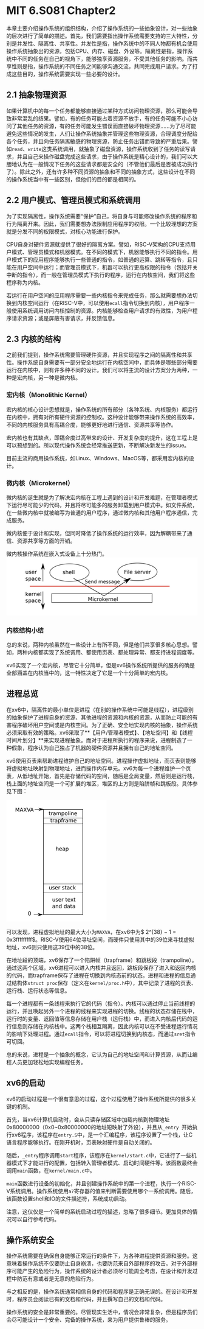 # MIT 6.S081 Chapter2

本章主要介绍操作系统的组织结构，介绍了操作系统的一些抽象设计，对一些抽象的层次进行了简单的描述。首先，我们需要指出操作系统需要支持的三大特性，分别是并发性、隔离性、共享性。并发性是指，操作系统中的不同人物都有机会使用操作系统抽象出的资源，包括CPU、内存、磁盘、外设等。隔离性是指，操作系统中不同的任务在自己的视角下，能够独享资源服务，不受其他任务的影响。而共享性则是指，操作系统的不同任务之间能够沟通交流，共同完成用户请求。为了打成这些目的，操作系统需要实现一些必要的设计。

## 2.1 抽象物理资源

如果计算机中的每一个任务都能够直接通过某种方式访问物理资源，那么可能会导致非常混乱的结果。譬如，有的任务可能占着资源不放手，有的任务可能不小心访问了其他任务的资源，有的任务可能发生错误而直接破坏物理资源......为了尽可能避免这些情况的发生，人们让操作系统抽象并管理这些物理资源，合理调度分配给各个任务，并且向任务隔离敏感的物理资源，防止任务出错而导致的严重后果。譬如`read`、`write`这类系统调用，就抽象了磁盘资源，操作系统收到了任务的读写请求，并且自己来操作磁盘完成这些请求，由于操作系统是精心设计的，我们可以大胆地认为在一般情况下任务的这些请求都是安全的（不管他们最后是否被成功执行了）。除此之外，还有许多种不同资源的抽象和不同的抽象方式，这些设计在不同的操作系统当中有一些区别，但他们的目的都是相同的。

## 2.2 用户模式、管理员模式和系统调用

为了实现隔离性，操作系统需要“保护”自己，将自身与可能修改操作系统的程序和行为隔离开来。因此，我们需要想办法限制应用程序的权限。一个比较理想的方案就是分发不同的权限模式，对核心功能进行保护。

CPU自身对硬件资源就提供了很好的隔离方案。譬如，RISC-V架构的CPU支持用户模式、管理员模式和机器模式。在不同的模式下，机器能够执行不同的指令。用户模式下的应用程序能够执行一些普通的指令，如普通的运算、跳转等指令，且只能在用户空间中运行；而管理员模式下，机器可以执行更高权限的指令（包括开关中断的指令），而一般在管理员模式下执行的程序，运行在内核空间，我们将这些程序称为内核。

若运行在用户空间的应用程序需要一些内核指令来完成任务，那么就需要想办法切换到内核空间运行（在RISC-V中，可以使用`ecall`指令切换到内核），用户程序一般使用系统调用访问内核控制的资源。内核能够检查用户请求的有效性，为用户程序请求资源；或是屏蔽有害请求，并反馈信息。

## 2.3 内核的结构

之前我们提到，操作系统需要管理硬件资源，并且实现程序之间的隔离性和共享性。操作系统自身需要有一部分安全地运行在内核空间中，而具体是哪些部分需要运行在内核中，则有许多种不同的设计。我们可以将主流的设计方案分为两种，一种是宏内核，另一种是微内核。

### 宏内核（Monolithic Kernel）

宏内核的核心设计思想就是，操作系统的所有部分（各种系统、内核服务）都运行在内核中，拥有对所有硬件资源的控制权。这种设计能够带来操作系统的高效率，不同的内核服务具有高耦合度，能够更好地进行通信、资源共享等协作。

宏内核也有其缺点，即耦合度过高带来的设计、开发复杂度的提升，这在工程上是可以预想到的。所以现代操作系统会经常推送更新，不断解决新发生的issue。

目前主流的商用操作系统，如Linux、Windows、MacOS等，都采用宏内核的设计。

### 微内核（Microkernel）

微内核的诞生就是为了解决宏内核在工程上遇到的设计和开发难题，在管理者模式下运行尽可能少的代码，并且将尽可能多的服务卸载到用户模式中。如文件系统，在一些微内核中就被编写为普通的用户程序，通过微内核和其他用户程序通信，完成服务。

微内核便于设计和实现，但同时降低了操作系统的运行效率，因为解耦带来了通信、资源共享等方面的开销。

微内核操作系统在嵌入式设备上十分热门。![21701698464766_.pic](https://raw.githubusercontent.com/Enqurance/Figures/main/202310281146620.jpg)



### 内核结构小结

总的来说，两种内核虽然在一些设计上有所不同，但是他们共享很多核心思想。譬如，两种内核都实现了系统调用、都使用页表、都处理异常、都支持进程调度等。

xv6实现了一个宏内核，尽管它十分简单，但是xv6操作系统所提供的服务的确是全部涵盖在内核当中的，这一特性决定了它是一个十分简单的宏内核。

## 进程总览

在xv6中，隔离性的最小单位是进程（在别的操作系统中可能是线程），进程级别的抽象保护了进程自身的资源、其他进程的资源和内核的资源，从而防止可能的有害程序破坏用户空间或是内核空间。为了正确、安全地实现内核的抽象，操作系统必须采取有效的策略。xv6采取了**【用户/管理者模式】、【地址空间】和【线程时间片划分】**来实现进程抽象。而对于进程所执行的程序来说，进程制造了一种假象，程序认为自己独占了机器的硬件资源并且拥有自己的地址空间。

xv6使用页表来帮助进程维护自己的地址空间。进程操作虚拟地址，而页表则能够将虚拟地址映射到物理地址，进而操作内存单元。xv6为每一个进程维护一个页表，从低地址开始，首先是存储代码的空间，随后是全局变量，然后则是运行栈，栈上面的地址空间是一个可扩展的堆区，堆区的上方则是陷阱帧和跳板段。具体参见下图：

<img src="https://raw.githubusercontent.com/Enqurance/Figures/main/202310281337909.jpg" alt="21721698471466_.pic" style="zoom:50%;" />

可以发现，进程虚拟地址的最大大小为`MAXVA`，在xv6中为$ 2^{38} − 1 = 0x3fffffffff$。RISC-V使用64位寻址空间，而硬件只使用其中的39位来寻找虚拟地址，xv6则只使用这39位中的38位。

在地址段的顶端，xv6保存了一个陷阱帧（trapframe）和跳板段（trampoline）。通过这两个区域，xv6进程可以进入内核并且返回，跳板段保存了进入和返回内核的代码，而trapframe保存了进程在切换到内核态前的状态。进程和进程的信息通过结构体`struct proc`保存（定义在`kernel/proc.h`中），其中记录了进程的页表、运行栈、运行状态等信息。

每一个进程都有一条线程来执行它的代码（指令）。内核可以通过停止当前线程的运行，并且唤起另外一个进程的线程来实现进程的切换。线程的状态存储在栈中，运行时的变量、返回值等信息存储在用户栈（运行栈）中，而进入内核后代码的运行信息则存储在内核栈中。这两个栈相互隔离，因此内核可以在不受进程运行情况的影响下处理进程。通过`ecall`指令，可以将进程切换到内核态，而通过`sret`指令可切回。

总的来说，进程是一个抽象的概念，它认为自己的地址空间和计算资源，从而让编程人员更加轻松地实现编程任务。

## xv6的启动

xv6的启动过程是一个很有意思的过程，这个过程使用了操作系统所提供的很多关键的机制。

首先，当xv6计算机启动时，会从只读存储区域中加载内核到物理地址0x80000000（0x0~0x80000000的地址短映射了外设），并且从`_entry `开始执行xv6程序，该程序在`entry.S`中，是一个汇编程序，该程序设置了一个栈，让C语言程序能够执行。在刚开机时，页表映射硬件是自动关闭的。

随后，`_entry`程序调用`start`程序，该程序在`kernel/start.c`中，它进行了一些机器模式下才能进行的配置，包括转入管理者模式、启动时间硬件等。该函数最终会调用`main`函数，在`kernel/main.c`中。

`main`函数进行设备的初始化，并且创建操作系统中的第一个进程，执行一个RISC-V系统调用。操作系统使用`a7`寄存器的值来判断需要使用哪个一系统调用。随后，该函数设置shell和IO的文件描述符，系统成功启动。

注意，这仅仅是一个简单的系统启动过程的描述，忽略了很多细节。更加具体的情况可以自行参考代码。

## 操作系统安全

操作系统需要在确保自身能够正常运行的条件下，为各种进程提供资源和服务。这意味着操作系统不仅要防止自身崩溃，也要防范来自外部程序的攻击。对于外部程序可能产生的危险行为，操作系统的设计者必须尽可能周全考虑，在设计和开发过程中防范有意或者是无意的危险行为。

与之相反的是，操作系统通常相信自身的代码和程序是正确无误的。在设计和开发时，程序员会阅读已有的文档和代码，并且撰写自己的文档和代码。

操作系统的安全是非常重要的。尽管现实生活中，情况会非常复杂，但是程序员们会尽可能设计一个安全、完备的操作系统，来为用户提供鲁棒的服务。